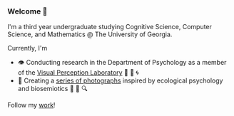 ### Welcome 👋

I'm a third year undergraduate studying Cognitive Science, Computer Science, and Mathematics @ The University of Georgia.

Currently, I'm
- 👁️ Conducting research in the Department of Psychology as a member of the <a href="https://research.franklin.uga.edu/visual-perception-laboratory/" target="_blank">Visual Perception Laboratory</a> 🧠 💾 🌀
- 📸 Creating a <a href="https://www.austinkral.com/persistence-of-vision#1" target="_blank">series of photographs</a> inspired by ecological psychology and biosemiotics 🌱 🐜 🔍

Follow my <a href="https://www.instagram.com/austinkral/" target="_blank">work</a>!

<!--
**austinkral/austinkral** is a ✨ _special_ ✨ repository because its `README.md` (this file) appears on your GitHub profile.

Here are some ideas to get you started:

- 🔭 I’m currently working on ...
- 🌱 I’m currently learning ...
- 👯 I’m looking to collaborate on ...
- 🤔 I’m looking for help with ...
- 💬 Ask me about ...
- 📫 How to reach me: ...
- 😄 Pronouns: ...
- ⚡ Fun fact: ...
-->
